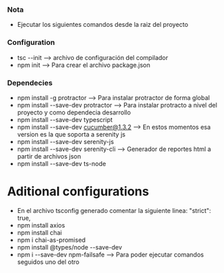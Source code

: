 ### Nota
* Ejecutar los siguientes comandos desde la raiz del proyecto

### Configuration
* tsc --init  --> archivo de configuración del compilador
* npm init  --> Para crear el archivo package.json

### Dependecies
* npm install -g protractor  --> Para instalar protractor de forma global
* npm install --save-dev protractor  --> Para instalar protracto a nivel del proyecto y como dependecia desarrollo
* npm install --save-dev typescript
* npm install --save-dev cucumber@1.3.2  --> En estos momentos esa version es la que soporta a serenity js
* npm install --save-dev serenity-js
* npm install --save-dev serenity-cli  --> Generador de reportes html a partir de archivos json
* npm install --save-dev ts-node

# Aditional configurations
* En el archivo tsconfig generado comentar la siguiente linea: "strict": true,
* npm install axios
* npm install chai
* npm i chai-as-promised
* npm install @types/node --save-dev
* npm i --save-dev npm-failsafe  --> Para poder ejecutar comandos seguidos uno del otro

